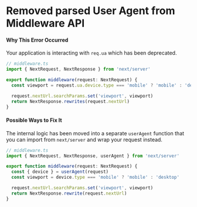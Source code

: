 # Removed parsed User Agent from Middleware API

#### Why This Error Occurred

Your application is interacting with `req.ua` which has been deprecated.

```ts
// middleware.ts
import { NextRequest, NextResponse } from 'next/server'

export function middleware(request: NextRequest) {
  const viewport = request.ua.device.type === 'mobile' ? 'mobile' : 'desktop'

  request.nextUrl.searchParams.set('viewport', viewport)
  return NextResponse.rewrites(request.nextUrl)
}
```

#### Possible Ways to Fix It

The internal logic has been moved into a separate `userAgent` function that you can import from `next/server` and wrap your request instead.

```ts
// middleware.ts
import { NextRequest, NextResponse, userAgent } from 'next/server'

export function middleware(request: NextRequest) {
  const { device } = userAgent(request)
  const viewport = device.type === 'mobile' ? 'mobile' : 'desktop'

  request.nextUrl.searchParams.set('viewport', viewport)
  return NextResponse.rewrite(request.nextUrl)
}
```
